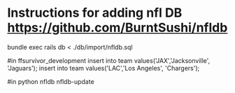 Instructions for adding nfl DB
https://github.com/BurntSushi/nfldb
============
bundle exec rails db < ./db/import/nfldb.sql

#in ffsurvivor_development
insert into team values('JAX','Jacksonville', 'Jaguars');
insert into team values('LAC','Los Angeles', 'Chargers');

#in python nfldb
nfldb-update